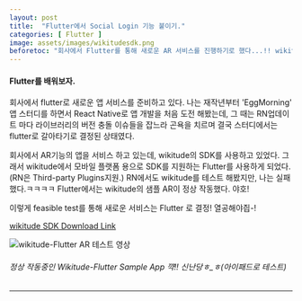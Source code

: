 ```yaml
---
layout: post
title:  "Flutter에서 Social Login 기능 붙이기."
categories: [ Flutter ]
image: assets/images/wikitudesdk.png
beforetoc: "회사에서 Flutter를 통해 새로운 AR 서비스를 진행하기로 했다...!! wikitude AR SDK가 지원되는 Framework를 찾아 보자!"
---
```


#### Flutter를 배워보자.
회사에서 flutter로 새로운 앱 서비스를 준비하고 있다. 
나는 재작년부터 'EggMorning' 앱 스터디를 하면서 React Native로 앱 개발을 처음 도전 해봤는데, 
그 때는 RN업데이트 마다 라이브러리의 버전 충돌 이슈들을 잡느라 곤욕을 치르며 결국 스터디에서는 flutter로 갈아타기로 결정된 상태였다.

회사에서 AR기능의 앱을 서비스 하고 있는데, wikitude의 SDK를 사용하고 있었다. 
그래서 wikitude에서 모바일 플랫폼 용으로 SDK를 지원하는 Flutter를 사용하게 되었다. (RN은 Third-party Plugins지원.) 
RN에서도 wikitude를 테스트 해봤지만, 나는 실패했다.ㅋㅋㅋㅋ Flutter에서는 wikitude의 샘플 AR이 정상 작동했다. 야호!

이렇게 feasible test를 통해 새로운 서비스는 Flutter 로 결정!
열공해야즵-!

[wikitude SDK Download Link](https://www.wikitude.com/download/)


![wikitude-Flutter AR 테스트 영상](https://seulkileee.github.io/assets/video/wiki-sample.gif)
###### 정상 작동중인 Wikitude-Flutter Sample App 꺅!! 신난당ㅎ_ㅎ(아이패드로 테스트)
------------------------------------


